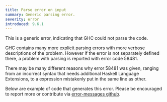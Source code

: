 ```yaml
---
title: Parse error on input
summary: Generic parsing error.
severity: error
introduced: 9.6.1
---
```


This is a generic error, indicating that GHC could not parse the code. 

GHC contains many more explicit parsing errors with more verbose descriptions of the problem. However if the error is not separately defined there, a problem with parsing is reported with error code 58481.

There may be many different reasons why error 58481 was given, ranging from an incorrect syntax that needs additional Haskell Language Extensions, to a expression mistakenly put in the same line as other.

Below are example of code that generates this error. Please be encouraged to report more or contribute via [error-messages github](https://github.com/haskell/error-messages).